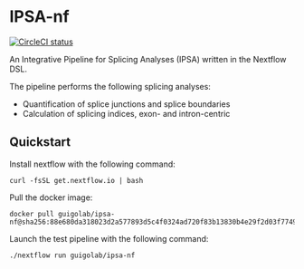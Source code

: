 # IPSA-nf

[![CircleCI status](https://circleci.com/gh/guigolab/ipsa-nf.svg?style=shield)](https://circleci.com/gh/guigolab/ipsa-nf/tree/master)

An Integrative Pipeline for Splicing Analyses (IPSA) written in the Nextflow DSL.

The pipeline performs the following splicing analyses:

* Quantification of splice junctions and splice boundaries
* Calculation of splicing indices, exon- and intron-centric

## Quickstart

Install nextflow with the following command:
```
curl -fsSL get.nextflow.io | bash
```

Pull the docker image:
```
docker pull guigolab/ipsa-nf@sha256:88e680da318023d2a577893d5c4f0324ad720f83b13830b4e29f2d03f77490bb
```

Launch the test pipeline with the following command:
```
./nextflow run guigolab/ipsa-nf
```